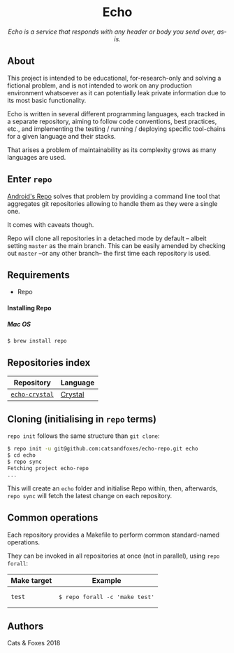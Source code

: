 <h1 align="center">Echo</h1>
<div align="center">
    <i>Echo is a service that responds with any header or body you send over, as-is.</i>
</div>

## About

This project is intended to be educational, for-research-only and solving a fictional problem, and is not intended to work on any production environment whatsoever as it can potentially leak private information due to its most basic functionality.

Echo is written in several different programming languages, each tracked in a separate repository, aiming to follow code conventions, best practices, etc., and implementing the testing / running / deploying specific tool-chains for a given language and their stacks.

That arises a problem of maintainability as its complexity grows as many languages are used.

## Enter `repo`

[Android's Repo](https://source.android.com/setup/develop/#repo) solves that problem by providing a command line tool that aggregates git repositories allowing to handle them as they were a single one.

It comes with caveats though.

Repo will clone all repositories in a detached mode by default – albeit setting `master` as the main branch. This can be easily amended by checking out `master` –or any other branch– the first time each repository is used.

## Requirements

* Repo

#### Installing Repo

##### Mac OS

```bash
$ brew install repo
```

## Repositories index

| Repository | Language |
|-|-|
| [`echo-crystal`](https://github.com/catsandfoxes/echo-crystal) | [Crystal](https://crystal-lang.org/) |

## Cloning (initialising in `repo` terms)

`repo init` follows the same structure than `git clone`:

```bash
$ repo init -u git@github.com:catsandfoxes/echo-repo.git echo
$ cd echo
$ repo sync
Fetching project echo-repo
...

```

This will create an `echo` folder and initialise Repo within, then, afterwards, `repo sync` will fetch the latest change on each repository.


## Common operations

Each repository provides a Makefile to perform common standard-named operations.

They can be invoked in all repositories at once (not in parallel), using `repo forall`:

| Make target | Example |
|-|-|
| `test` | <pre>$ repo forall -c 'make test'<br></pre> |

## Authors

Cats & Foxes 2018
